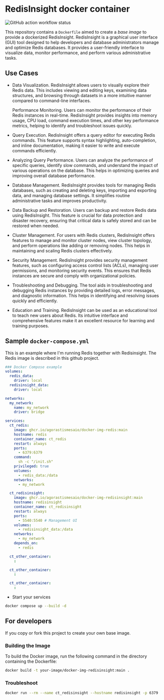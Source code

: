# RedisInsight docker container

![GitHub action workflow status](https://github.com/AgorastisMesaio/docker-img-redisinsight/actions/workflows/docker-publish.yml/badge.svg)

This repository contains a `Dockerfile` aimed to create a *base image* to provide a dockerized RedisInsight. RedisInsight is a graphical user interface (GUI) tool designed to help developers and database administrators manage and optimize Redis databases. It provides a user-friendly interface to visualize data, monitor performance, and perform various administrative tasks.

## Use Cases

- Data Visualization. RedisInsight allows users to visually explore their Redis data. This includes viewing and editing keys, examining data structures, and browsing through datasets in a more intuitive manner compared to command-line interfaces.

   Performance Monitoring. Users can monitor the performance of their Redis instances in real-time. RedisInsight provides insights into memory usage, CPU load, command execution times, and other key performance metrics, helping to identify and troubleshoot issues quickly.

- Query Execution. RedisInsight offers a query editor for executing Redis commands. This feature supports syntax highlighting, auto-completion, and inline documentation, making it easier to write and execute commands efficiently.

- Analyzing Query Performance. Users can analyze the performance of specific queries, identify slow commands, and understand the impact of various operations on the database. This helps in optimizing queries and improving overall database performance.

- Database Management. RedisInsight provides tools for managing Redis databases, such as creating and deleting keys, importing and exporting data, and managing database settings. It simplifies routine administrative tasks and improves productivity.

- Data Backup and Restoration. Users can backup and restore Redis data using RedisInsight. This feature is crucial for data protection and disaster recovery, ensuring that critical data is safely stored and can be restored when needed.

- Cluster Management. For users with Redis clusters, RedisInsight offers features to manage and monitor cluster nodes, view cluster topology, and perform operations like adding or removing nodes. This helps in maintaining and scaling Redis clusters effectively.

- Security Management. RedisInsight provides security management features, such as configuring access control lists (ACLs), managing user permissions, and monitoring security events. This ensures that Redis instances are secure and comply with organizational policies.

- Troubleshooting and Debugging. The tool aids in troubleshooting and debugging Redis instances by providing detailed logs, error messages, and diagnostic information. This helps in identifying and resolving issues quickly and efficiently.

- Education and Training. RedisInsight can be used as an educational tool to teach new users about Redis. Its intuitive interface and comprehensive features make it an excellent resource for learning and training purposes.

## Sample `docker-compose.yml`

This is an example where I'm running Redis together with Redisinsight. The Redis image is described in this github project.

```yaml
### Docker Compose example
volumes:
  redis_data:
    driver: local
  redisinsight_data:
    driver: local

networks:
  my_network:
    name: my_network
    driver: bridge

services:
  ct_redis:
    image: ghcr.io/agorastismesaio/docker-img-redis:main
    hostname: redis
    container_name: ct_redis
    restart: always
    ports:
      - 6379:6379
    command:
      sh -c "/init.sh"
    privileged: true
    volumes:
      - redis_data:/data
    networks:
      - my_network

  ct_redisinsight:
    image: ghcr.io/agorastismesaio/docker-img-redisinsight:main
    hostname: redisinsight
    container_name: ct_redisinsight
    restart: always
    ports:
      - 5540:5540 # Management UI
    volumes:
      - redisinsight_data:/data
    networks:
      - my_network
    depends_on:
      - redis

  ct_other_container:
    :

  ct_other_container:
    :

  ct_other_container:
    :
```

- Start your services

```sh
docker compose up --build -d
```

## For developers

If you copy or fork this project to create your own base image.

### Building the Image

To build the Docker image, run the following command in the directory containing the Dockerfile:

```sh
docker build -t your-image/docker-img-redisinsight:main .
```

### Troubleshoot

```sh
docker run --rm --name ct_redisinsight --hostname redisinsight -p 6379:6379 your-image/docker-img-redisinsight:main
```
